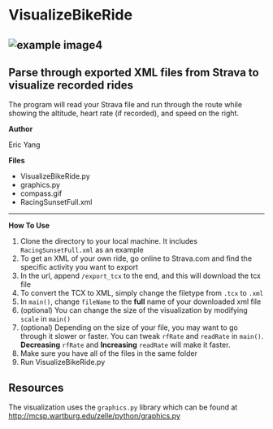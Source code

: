 # VisualizeBikeRide

![example image4](https://user-images.githubusercontent.com/30561629/39067038-45fe4c78-44a5-11e8-86a0-75503fa1c244.png)
 ---

## Parse through exported XML files from Strava to visualize recorded rides

The program will read your Strava file and run through the route while showing the altitude, heart rate (if recorded), and speed on the right.

**Author**

Eric Yang


**Files**

* VisualizeBikeRide.py
* graphics.py
* compass.gif
* RacingSunsetFull.xml

---

**How To Use**

1. Clone the directory to your local machine. It includes `RacingSunsetFull.xml` as an example
2. To get an XML of your own ride, go online to Strava.com and find the specific activity you want to export
3. In the url, append `/export_tcx` to the end, and this will download the tcx file
4. To convert the TCX to XML, simply change the filetype from `.tcx` to `.xml`
5. In `main()`, change `fileName` to the **full** name of your downloaded xml file
6. (optional) You can change the size of the visualization by modifying `scale` in `main()`
7. (optional) Depending on the size of your file, you may want to go through it slower or faster. You can tweak `rfRate` and `readRate` in `main()`. **Decreasing** `rfRate` and **Increasing** `readRate` will make it faster.
8. Make sure you have all of the files in the same folder
9. Run VisualizeBikeRide.py

## Resources

The visualization uses the `graphics.py` library which can be found at http://mcsp.wartburg.edu/zelle/python/graphics.py